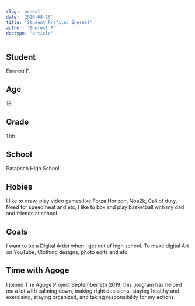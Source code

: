 ```yaml
---
slug: 'ernest'
date: '2020-08-16'
title: 'Student Profile: Enerest'
author: 'Enerest F'
doctype: 'article'
---
```


<div class='profilePic'>
</div>

<div class='profile'>

## Student
Enerest F. 

## Age
16

## Grade
11th 

## School 
Patapsco High School

## Hobies
I like to draw, play video games like Forza Horizon, Nba2k, Call of duty, Need for speed heat and etc, I like to box and play basketball with my dad and friends at school. 


## Goals
I want to be a Digital Artist when I get out of high school. To make digital Art on YouTube, Clothing designs, photo edits and etc.

## Time with Agoge 
I joined The Agoge Project September 9th 2019; this program has helped me a lot with calming down, making right decisions, staying healthy and exercising, staying organized, and taking responsibility for my actions.
</div>